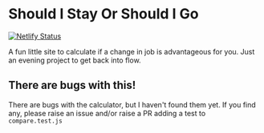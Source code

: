 # Should I Stay Or Should I Go

[![Netlify Status](https://api.netlify.com/api/v1/badges/2915937a-91b1-492b-8529-657d07a6e4c3/deploy-status)](https://app.netlify.com/sites/shouldistayorshouldigo/deploys)

A fun little site to calculate if a change in job is advantageous for you.
Just an evening project to get back into flow.

## There are bugs with this!

There are bugs with the calculator, but I haven't found them yet. If you find any, please raise an issue and/or raise a PR adding a test to `compare.test.js`